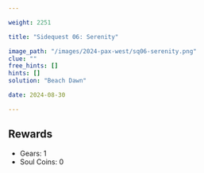 ```yaml
---

weight: 2251

title: "Sidequest 06: Serenity"

image_path: "/images/2024-pax-west/sq06-serenity.png"
clue: ""
free_hints: []
hints: []
solution: "Beach Dawn"

date: 2024-08-30

---
```


## Rewards

- Gears: 1
- Soul Coins: 0

